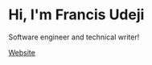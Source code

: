 # Hi, I'm Francis Udeji


Software engineer and technical writer!

[Website](https://francisudeji.dev)
